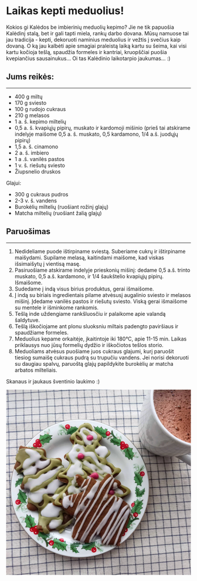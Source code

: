 # Laikas kepti meduolius!

Kokios gi Kalėdos be imbierinių meduolių kepimo? Jie ne tik papuošia Kalėdinį stalą, bet ir gali tapti miela, rankų darbo dovana. Mūsų namuose tai jau tradicija - kepti, dekoruoti naminius meduolius ir vežtis į svečius kaip dovaną. O ką jau kalbėti apie smagiai praleistą laiką kartu su šeima, kai visi kartu kočioja tešlą, spaudžia formeles ir kantriai, kruopščiai puošia kvepiančius sausainukus... Oi tas Kalėdinio laikotarpio jaukumas... :)

## Jums reikės:
<hr/>

* 400 g miltų
* 170 g sviesto
* 100 g rudojo cukraus
* 210 g melasos
* 1 a. š. kepimo miltelių
* 0,5 a. š. kvapiųjų pipirų, muskato ir kardomoji mišinio (prieš tai atskirame indelyje maišome 0,5 a. š. muskato, 0,5 kardamono, 1/4 a.š. juodųjų pipirų)
* 1,5 a. š. cinamono
* 2 a. š. imbiero
* 1 a .š. vanilės pastos
* 1 v. š. riešutų sviesto
* Žiupsnelio druskos

Glajui:
* 300 g cukraus pudros
* 2-3 v. š. vandens
* Burokėlių miltelių (ruošiant rožinį glajų)
* Matcha miltelių (ruošiant žalią glajų)

## Paruošimas
<hr/>

1. Nedideliame puode ištirpiname sviestą. Suberiame cukrų ir ištirpiname maišydami. Supilame melasą, kaitindami maišome, kad viskas išsimaišytų į vientisą masę.
2. Pasiruošiame atskirame indelyje prieskonių mišinį: dedame 0,5 a.š. trinto muskato, 0,5 a.š. kardamono, ir 1/4 šaukštelio kvapiųjų pipirų. Išmaišome.
3. Sudedame į indą visus birius produktus, gerai išmaišome.
4. Į indą su biriais ingredientais pilame atvėsusį augalinio sviesto ir melasos mišinį. Įdedame vanilės pastos ir riešutų sviesto. Viską gerai išmaišome su mentele ir išminkome rankomis.
5. Tešlą inde uždengiame rankšluosčiu ir palaikome apie valandą šaldytuve.
6. Tešlą iškočiojame ant plonu sluoksniu miltais padengto paviršiaus ir spaudžiame formeles.
7. Meduolius kepame orkaitėje, įkaitintoje iki 180°C, apie 11-15 min. Laikas priklausys nuo jūsų formelių dydžio ir iškočiotos tešlos storio.
8. Meduoliams atvėsus puošiame juos cukraus glajumi, kurį paruošit tiesiog sumaišę cukraus pudrą su trupučiu vandens. Jei norisi dekoruoti su daugiau spalvų, paruoštą glajų papildykite burokėlių ar matcha arbatos milteliais.

Skanaus ir jaukaus šventinio laukimo :)

![name](../../pav/meduoliai.jpg)
